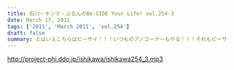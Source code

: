 ```yaml
---
title: 石川・ホンマ・ぶるんのBe-SIDE Your Life! vol.254-3
date: March 17, 2011
tags: ['2011', 'March 2011', 'vol.254']
draft: false
summary: とはいえこちらはビーサイ！！！いつものアノコーナーもやる！！！それもビーサイ！！！メール読まれる「ヨロコビ」を語った石川・ぶるん両氏。メール待ってますよ。NAMAE
---
```


http://project-phi.ddo.jp/ishikawa/ishikawa254_3.mp3
